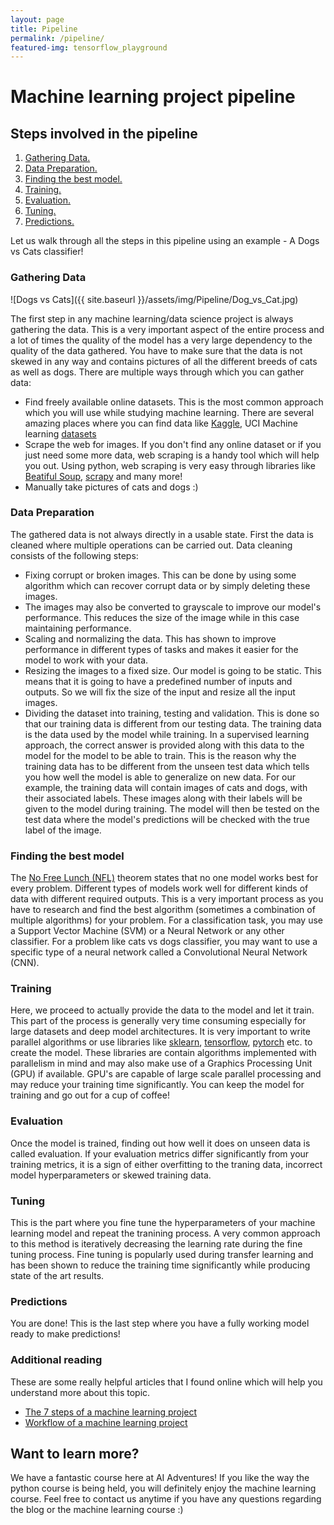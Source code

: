 ```yaml
---
layout: page
title: Pipeline
permalink: /pipeline/
featured-img: tensorflow_playground
---
```


# Machine learning project pipeline
## Steps involved in the pipeline
1. [Gathering Data.](#gathering-data)
2. [Data Preparation.](#data-preparation)
3. [Finding the best model.](#finding-the-best-model)
4. [Training.](#training)
5. [Evaluation.](#evaluation)
6. [Tuning.](#tuning)
7. [Predictions.](#predictions)

Let us walk through all the steps in this pipeline using an example - A Dogs vs Cats classifier!

### Gathering Data

![Dogs vs Cats]({{ site.baseurl }}/assets/img/Pipeline/Dog_vs_Cat.jpg)

The first step in any machine learning/data science project is always gathering the data. This is a very important aspect of the entire process and a lot of times the quality of the model has a very large dependency to the quality of the data gathered. You have to make sure that the data is not skewed in any way and contains pictures of all the different breeds of cats as well as dogs. There are multiple ways through which you can gather data:
- Find freely available online datasets. This is the most common approach which you will use while studying machine learning. There are several amazing places where you can find data like [Kaggle](https://www.kaggle.com/), UCI Machine learning [datasets](https://archive.ics.uci.edu/ml/datasets.php)
- Scrape the web for images. If you don't find any online dataset or if you just need some more data, web scraping is a handy tool which will help you out. Using python, web scraping is very easy through libraries like [Beatiful Soup](https://www.crummy.com/software/BeautifulSoup/), [scrapy](https://scrapy.org/) and many more!
- Manually take pictures of cats and dogs :)

### Data Preparation

The gathered data is not always directly in a usable state. First the data is cleaned where multiple operations can be carried out. Data cleaning consists of the following steps:
- Fixing corrupt or broken images. This can be done by using some algorithm which can recover corrupt data or by simply deleting these images. 
- The images may also be converted to grayscale to improve our model's performance. This reduces the size of the image while in this case maintaining performance. 
- Scaling and normalizing the data. This has shown to improve performance in different types of tasks and makes it easier for the model to work with your data. 
- Resizing the images to a fixed size. Our model is going to be static. This means that it is going to have a predefined number of inputs and outputs. So we will fix the size of the input and resize all the input images. 
- Dividing the dataset into training, testing and validation. This is done so that our training data is different from our testing data. The training data is the data used by the model while training. In a supervised learning approach, the correct answer is provided along with this data to the model for the model to be able to train. This is the reason why the training data has to be different from the unseen test data which tells you how well the model is able to generalize on new data. For our example, the training data will contain images of cats and dogs, with their associated labels. These images along with their labels will be given to the model during training. The model will then be tested on the test data where the model's predictions will be checked with the true label of the image.

### Finding the best model

The [No Free Lunch (NFL)](https://en.wikipedia.org/wiki/No_free_lunch_in_search_and_optimization) theorem states that no one model works best for every problem. Different types of models work well for different kinds of data with different required outputs. This is a very important process as you have to research and find the best algorithm (sometimes a combination of multiple algorithms) for your problem. For a classification task, you may use a Support Vector Machine (SVM) or a Neural Network or any other classifier. For a problem like cats vs dogs classifier, you may want to use a specific type of a neural network called a Convolutional Neural Network (CNN).

### Training

Here, we proceed to actually provide the data to the model and let it train. This part of the process is generally very time consuming especially for large datasets and deep model architectures. It is very important to write parallel algorithms or use libraries like [sklearn](https://scikit-learn.org/stable/), [tensorflow](https://www.tensorflow.org/), [pytorch](https://pytorch.org/) etc. to create the model. These libraries are contain algorithms implemented with parallelism in mind and may also make use of a Graphics Processing Unit (GPU) if available. GPU's are capable of large scale parallel processing and may reduce your training time significantly. You can keep the model for training and go out for a cup of coffee!

### Evaluation

Once the model is trained, finding out how well it does on unseen data is called evaluation. If your evaluation metrics differ significantly from your training metrics, it is a sign of either overfitting to the traning data, incorrect model hyperparameters or skewed training data. 

### Tuning
This is the part where you fine tune the hyperparameters of your machine learning model and repeat the tranining process. A very common approach to this method is iteratively decreasing the learning rate during the fine tuning process. Fine tuning  is popularly used during transfer learning and has been shown to reduce the training time significantly while producing state of the art results.


### Predictions

You are done! This is the last step where you have a fully working model ready to make predictions!

### Additional reading

These are some really helpful articles that I found online which will help you understand more about this topic. 
- [The 7 steps of a machine learning project](https://towardsdatascience.com/the-7-steps-of-machine-learning-2877d7e5548e)
- [Workflow of a machine learning project](https://towardsdatascience.com/workflow-of-a-machine-learning-project-ec1dba419b94)

## Want to learn more?

We have a fantastic course here at AI Adventures! If you like the way the python course is being held, you will definitely enjoy the machine learning course. Feel free to contact us anytime if you have any questions regarding the blog or the machine learning course :)
